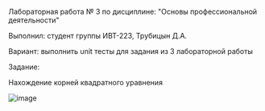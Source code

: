 Лабораторная работа № 3 по дисциплине: "Основы профессиональной деятельности"

Выполнил: студент группы ИВТ-223, Трубицын Д.А.

Вариант: выполнить unit тесты для задания из 3 лабораторной работы

Задание:

Нахождение корней квадратного уравнения

![image](https://github.com/EMM0BOY/opd/assets/127761021/b396c5d6-5938-472b-a7c7-773c9cc3c8a4)
